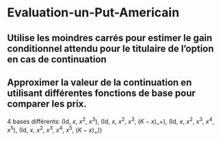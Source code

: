 # Evaluation-un-Put-Americain
## Utilise les moindres carrés pour estimer le gain conditionnel attendu pour le titulaire de l’option en cas de continuation
## Approximer la valeur de la continuation en utilisant différentes fonctions de base pour comparer les prix.
4 bases différents: (Id, $x$, $x^2$, $x^3$), (Id, $x$, $x^2$, $x^3$, $(K − x)$_+), (Id, $x$, $x^2$, $x^3$, $x^4$, $x^5$), (Id, $x$, $x^2$, $x^3$, $x^4$, $x^5$, $(K − x)_+$))
